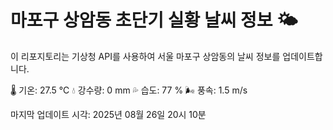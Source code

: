 
# 마포구 상암동 초단기 실황 날씨 정보 🌤️

이 리포지토리는 기상청 API를 사용하여 서울 마포구 상암동의 날씨 정보를 업데이트합니다. 

🌡️ 기온: 27.5 ℃
💧 강수량: 0 mm
💦 습도: 77 %
🌬️ 풍속: 1.5 m/s

마지막 업데이트 시각: 2025년 08월 26일 20시 10분    
